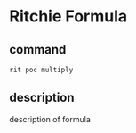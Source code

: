 # Ritchie Formula

## command

```bash
rit poc multiply
```

## description

description of formula
